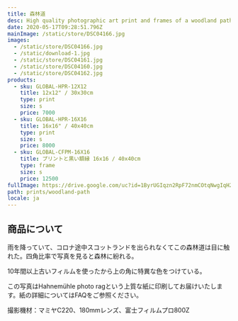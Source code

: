 ```yaml
---
title: 森林道
desc: High quality photographic art print and frames of a woodland path in Scotland. Free worldwide shipping
date: 2020-05-17T09:28:51.796Z
mainImage: /static/store/DSC04166.jpg
images:
  - /static/store/DSC04166.jpg
  - /static/download-1.jpg
  - /static/store/DSC04161.jpg
  - /static/store/DSC04160.jpg 
  - /static/store/DSC04162.jpg
products:
  - sku: GLOBAL-HPR-12X12
    title: 12x12" / 30x30cm
    type: print
    size: s
    price: 7000
  - sku: GLOBAL-HPR-16X16
    title: 16x16" / 40x40cm
    type: print
    size: s
    price: 8000
  - sku: GLOBAL-CFPM-16X16
    title: プリントと黒い額縁 16x16 / 40x40cm
    type: frame
    size: s
    price: 12500
fullImage: https://drive.google.com/uc?id=1ByrUGIqzn2RpF72nmCOtqNwgIqH2-lWY
path: prints/woodland-path
locale: ja
---
```

## 商品について

雨を降っていて、コロナ途中スコットランドを出られなくてこの森林道は目に触れた。四角比率で写真を見ると森林に紛れる。

10年間以上古いフィルムを使ったから上の角に特異な色をつけている。

この写真はHahnemühle photo ragという上質な紙に印刷してお届けいたします。紙の詳細についてはFAQをご参照ください。

撮影機材：マミヤC220、180mmレンズ、富士フィルムプロ800Z
